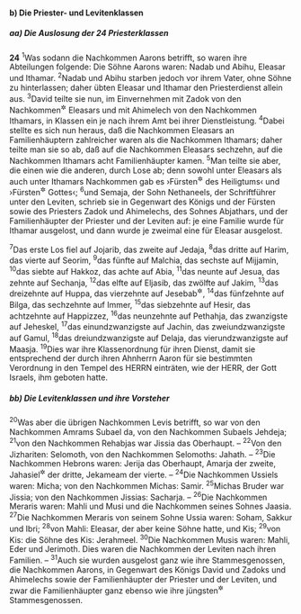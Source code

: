#### b) Die Priester- und Levitenklassen

##### aa) Die Auslosung der 24 Priesterklassen

__24__
<sup>1</sup>Was sodann die Nachkommen Aarons betrifft, so waren ihre Abteilungen folgende: Die Söhne Aarons waren: Nadab und Abihu, Eleasar und Ithamar.
<sup>2</sup>Nadab und Abihu starben jedoch vor ihrem Vater, ohne Söhne zu hinterlassen; daher übten Eleasar und Ithamar den Priesterdienst allein aus.
<sup>3</sup>David teilte sie nun, im Einvernehmen mit Zadok von den Nachkommen<sup title="= aus dem Geschlecht">&#x2732;</sup> Eleasars und mit Ahimelech von den Nachkommen Ithamars, in Klassen ein je nach ihrem Amt bei ihrer Dienstleistung.
<sup>4</sup>Dabei stellte es sich nun heraus, daß die Nachkommen Eleasars an Familienhäuptern zahlreicher waren als die Nachkommen Ithamars; daher teilte man sie so ab, daß auf die Nachkommen Eleasars sechzehn, auf die Nachkommen Ithamars acht Familienhäupter kamen.
<sup>5</sup>Man teilte sie aber, die einen wie die anderen, durch Lose ab; denn sowohl unter Eleasars als auch unter Ithamars Nachkommen gab es ›Fürsten<sup title="oder: Oberpriester">&#x2732;</sup> des Heiligtums‹ und ›Fürsten<sup title="oder: Oberpriester">&#x2732;</sup> Gottes‹;
<sup>6</sup>und Semaja, der Sohn Nethaneels, der Schriftführer unter den Leviten, schrieb sie in Gegenwart des Königs und der Fürsten sowie des Priesters Zadok und Ahimelechs, des Sohnes Abjathars, und der Familienhäupter der Priester und der Leviten auf: je eine Familie wurde für Ithamar ausgelost, und dann wurde je zweimal eine für Eleasar ausgelost.

<sup>7</sup>Das erste Los fiel auf Jojarib, das zweite auf Jedaja,
<sup>8</sup>das dritte auf Harim, das vierte auf Seorim,
<sup>9</sup>das fünfte auf Malchia, das sechste auf Mijjamin,
<sup>10</sup>das siebte auf Hakkoz, das achte auf Abia,
<sup>11</sup>das neunte auf Jesua, das zehnte auf Sechanja,
<sup>12</sup>das elfte auf Eljasib, das zwölfte auf Jakim,
<sup>13</sup>das dreizehnte auf Huppa, das vierzehnte auf Jesebab<sup title="oder: Isbaal">&#x2732;</sup>,
<sup>14</sup>das fünfzehnte auf Bilga, das sechzehnte auf Immer,
<sup>15</sup>das siebzehnte auf Hesir, das achtzehnte auf Happizzez,
<sup>16</sup>das neunzehnte auf Pethahja, das zwanzigste auf Jeheskel,
<sup>17</sup>das einundzwanzigste auf Jachin, das zweiundzwanzigste auf Gamul,
<sup>18</sup>das dreiundzwanzigste auf Delaja, das vierundzwanzigste auf Maasja.
<sup>19</sup>Dies war ihre Klassenordnung für ihren Dienst, damit sie entsprechend der durch ihren Ahnherrn Aaron für sie bestimmten Verordnung in den Tempel des HERRN einträten, wie der HERR, der Gott Israels, ihm geboten hatte.

##### bb) Die Levitenklassen und ihre Vorsteher

<sup>20</sup>Was aber die übrigen Nachkommen Levis betrifft, so war von den Nachkommen Amrams Subael da, von den Nachkommen Subaels Jehdeja;
<sup>21</sup>von den Nachkommen Rehabjas war Jissia das Oberhaupt. –
<sup>22</sup>Von den Jizhariten: Selomoth, von den Nachkommen Selomoths: Jahath. –
<sup>23</sup>Die Nachkommen Hebrons waren: Jerija das Oberhaupt, Amarja der zweite, Jahasiel<sup title="oder: Ussiel">&#x2732;</sup> der dritte, Jekameam der vierte. –
<sup>24</sup>Die Nachkommen Ussiels waren: Micha; von den Nachkommen Michas: Samir.
<sup>25</sup>Michas Bruder war Jissia; von den Nachkommen Jissias: Sacharja. –
<sup>26</sup>Die Nachkommen Meraris waren: Mahli und Musi und die Nachkommen seines Sohnes Jaasia.
<sup>27</sup>Die Nachkommen Meraris von seinem Sohne Ussia waren: Soham, Sakkur und Ibri;
<sup>28</sup>von Mahli: Eleasar, der aber keine Söhne hatte, und Kis;
<sup>29</sup>von Kis: die Söhne des Kis: Jerahmeel.
<sup>30</sup>Die Nachkommen Musis waren: Mahli, Eder und Jerimoth. Dies waren die Nachkommen der Leviten nach ihren Familien. –
<sup>31</sup>Auch sie wurden ausgelost ganz wie ihre Stammesgenossen, die Nachkommen Aarons, in Gegenwart des Königs David und Zadoks und Ahimelechs sowie der Familienhäupter der Priester und der Leviten, und zwar die Familienhäupter ganz ebenso wie ihre jüngsten<sup title="oder: geringsten">&#x2732;</sup> Stammesgenossen.